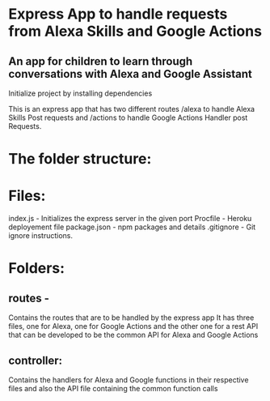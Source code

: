 # Express App to handle requests from Alexa Skills and Google Actions

## An app for children to learn through conversations with Alexa and Google Assistant

Initialize project by installing dependencies

This is an express app that has two different routes /alexa to handle Alexa Skills Post requests and /actions to handle Google Actions Handler post Requests.

# The folder structure:
# Files: 
index.js - Initializes the express server in the given port
Procfile - Heroku deployement file
package.json - npm packages and details
.gitignore - Git ignore instructions.
          
# Folders:
## routes - 
Contains the routes that are to be handled by the express app
It has three files, one for Alexa, one for Google Actions and the other one for a rest API that can be developed to be the common API for Alexa and Google Actions
## controller: 
Contains the handlers for Alexa and Google functions in their respective files and also the API file containing the common function calls
          
